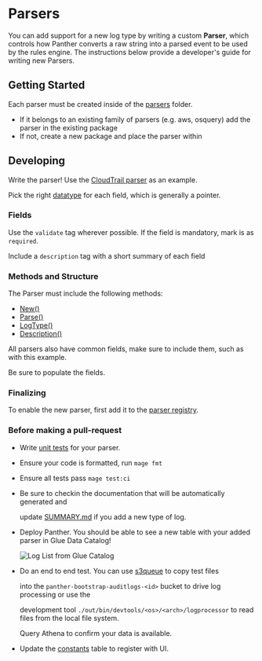# Parsers

You can add support for a new log type by writing a custom **Parser**, which controls how Panther converts a raw string into a parsed event to be used by the rules engine. The instructions below provide a developer's guide for writing new Parsers.

## Getting Started

Each parser must be created inside of the [parsers](https://github.com/panther-labs/panther/tree/master/internal/log_analysis/log_processor/parsers) folder.

* If it belongs to an existing family of parsers \(e.g. aws, osquery\) add the parser in the existing package
* If not, create a new package and place the parser within

## Developing

Write the parser! Use the [CloudTrail parser](https://github.com/panther-labs/panther/blob/master/internal/log_analysis/log_processor/parsers/awslogs/cloudtrail.go) as an example.

Pick the right [datatype](https://github.com/panther-labs/panther/blob/master/internal/log_analysis/log_processor/parsers/awslogs/cloudtrail.go#L55) for each field, which is generally a pointer.

### Fields

Use the `validate` tag wherever possible. If the field is mandatory, mark is as `required`.

Include a `description` tag with a short summary of each field

### Methods and Structure

The Parser must include the following methods:

* [New\(\)](https://github.com/panther-labs/panther/blob/master/internal/log_analysis/log_processor/parsers/awslogs/cloudtrail.go#L122)
* [Parse\(\)](https://github.com/panther-labs/panther/blob/master/internal/log_analysis/log_processor/parsers/awslogs/cloudtrail.go#L127)
* [LogType\(\)](https://github.com/panther-labs/panther/blob/master/internal/log_analysis/log_processor/parsers/awslogs/cloudtrail.go#L151)
* [Description\(\)](https://github.com/panther-labs/panther/blob/master/internal/log_analysis/log_processor/parsers/awslogs/cloudtrail.go#L32)

All parsers also have common fields, make sure to include them, such as with this example.

Be sure to populate the fields.

### Finalizing

To enable the new parser, first add it to the [parser registry](https://github.com/panther-labs/panther/blob/master/internal/log_analysis/log_processor/registry/registry.go#L37).

### Before making a pull-request

* Write [unit tests](https://github.com/panther-labs/panther/blob/master/internal/log_analysis/log_processor/parsers/awslogs/cloudtrail_test.go) for your parser.
* Ensure your code is formatted, run `mage fmt`
* Ensure all tests pass `mage test:ci`
* Be sure to checkin the documentation that will be automatically generated and 

  update [SUMMARY.md](https://github.com/panther-labs/panther/blob/master/docs/gitbook/SUMMARY.md) if you add a new type of log.

* Deploy Panther. You should be able to see a new table with your added parser in Glue Data Catalog! 

  ![Log List from Glue Catalog](../.gitbook/assets/glue-catalog.png)

* Do an end to end test. You can use [s3queue](../ops-home/#tools) to copy test files 

  into the `panther-bootstrap-auditlogs-<id>` bucket to drive log processing or use the 

  development tool `./out/bin/devtools/<os>/<arch>/logprocessor` to read files from the local file system.

  Query Athena to confirm your data is available.

* Update the [constants](https://github.com/panther-labs/panther/blob/master/web/src/constants.ts#L79) table to register with UI.

